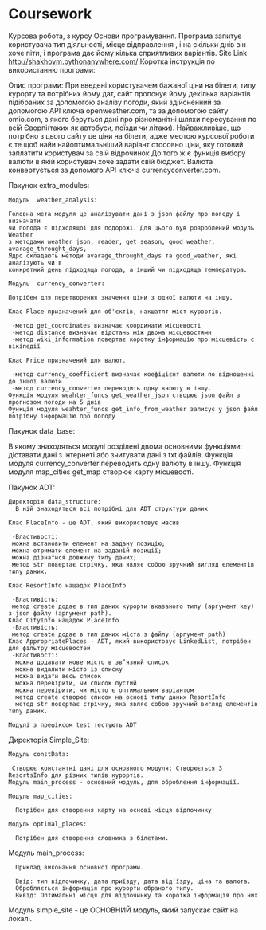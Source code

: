 # Coursework
Курсова робота, з курсу Основи програмування.
Програма запитує користувача тип діяльності, місце відправлення , і на скільки днів він хоче піти, і програма дає йому кілька сприятливих варіантів.
Site Link http://shakhovm.pythonanywhere.com/
Коротка інструкція по використанню програми:

Опис програми:
При введені користувачем бажаної ціни на білети, типу курорту та потрібних йому дат, сайт пропонує йому декілька варіантів підібраних за допомогою аналізу погоди, який здійсненний за допомогою API ключа openweather.com, та за допомогою сайту omio.com, з якого беруться дані про різноманітні шляхи пересування по всій Єворпі(таких як автобуси, поїзди чи літаки). Найважливіше, що потрібно з цього сайту це ціни на білети, адже меoтою курсової роботи є те щоб найи найоптимальніший варіант стосовно ціни, яку готовий заплатити користувач за свій відрочинок До того ж є функція вибору валюти в якій користувач хоче задати свій бюджет. Валюта конвертується за допомого API ключа currencyconverter.com.

  Пакунок extra_modules:
  
    Модуль  weather_analysis:

    Головна мета модуля це аналізувати дані з json файлу про погоду і визначати
    чи погода є підходящої для подорожі. Для цього був розроблений модуль Weather
    з методами weather_json, reader, get_season, good_weather, avarage_throught_days,
    Ядро складають методи avarage_throught_days та good_weather, які аналізують чи в
    конкретний день підходяща погода, а інший чи підходяща температура.
    
    Модуль  currency_converter:
    
    Потрібен для перетворення значення ціни з одної валюти на іншу.
    
    Клас Place призначений для об'єктів, накшатлт міст курортів. 
  
     -метод get_coordinates визначає координати місцевості
     -метод distance визначає відстань між двома місцевостями
     -метод wiki_information повертає коротку інформацію про місцевість с вікіпедії
   
    Клас Price призначений для валют.

     -метод currency_coefficient визначає коефіцієнт валюти по відношенні до іншої валюти
     -метод currency_converter переводить одну валюту в іншу.
    Функція модуля weahter_funcs get_weather_json створює json файл з прогнозом погоди на 5 днів
    Функція модуля weahter_funcs get_info_from_weather записує у json файл потрібну інформацію про погоду
  
  Пакунок data_base:
  
  В якому знаходяться модулі розділені двома основними функціями: діставати дані з
  Інтернеті або зчитувати дані з txt файлів.
  Функція модуля currency_converter переводить одну валюту в іншу.
  Функція модуля map_cities get_map створює карту місцевості.
  
  
  Пакунок ADT:
    
    Директорія data_structure:
      В ній знаходяться всі потрібні для ADT структури даних
    
    Клас PlaceInfo - це ADT, який використовує масив

     -Властивості:
     можна встановити елемент на задану позицію;
     можна отримати елемент на заданій позиції;
     можна дізнатися довжину типу даних;
     метод str повертає стрічку, яка являє собою зручний вигляд елементів типу даних.
   
    Клас ResortInfo нащадок PlaceInfo

     -Властивість:
     метод create додає в тип даних курорти вказаного типу (аргумент key) з json файлу (аргумент path).
    Клас CityInfo нащадок PlaceInfo
     -Властивість:
     метод create додає в тип даних міста з файлу (аргумент path)
    Клас AppropriatePlaces - ADT, який використовує LinkedList, потрібен для фільтру місцевостей
     -Властивості:
      можна додавати нове місто в зв’язний список
      можна видалити місто із списку
      можна видати весь список
      можна перевірити, чи список пустий
      можна перевірити, чи місто є оптимальним варіантом
      метод create створює список на основі типу даних ResortInfo
      метод str повертає стрічку, яка являє собою зручний вигляд елементів типу даних.
    
    Модулі з префіксом test тестують ADT
  
  Директорія Simple_Site:
    
    Модуль constData:

     Створює константні дані для основного модуля: Створюється 3 ResortsInfo для різних типів курортів.
    Модуль main_process - основний модуль, для оброблення інформації.
    
    Модуль map_cities:
    
      Потрібен для створення карту на основі місця відпочинку
     
    Модуль optimal_places:
      
      Потрібен для створення словника з білетами.
    
  
  Модуль main_process:
      
      Приклад виконання основної програми.
      
      Ввід: тип відпочинку, дата приїзду, дата від'їзду, ціна та валюта.
      Обробляється інформація про курорти обраного типу.
      Вивід: Оптимальні місця для відпочинку та коротка інформація про них

    
  
  Модуль simple_site - це ОСНОВНИЙ модуль, який запускає сайт на локалі. 

